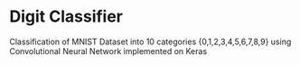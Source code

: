 # Digit Classifier
Classification of MNIST Dataset into 10 categories {0,1,2,3,4,5,6,7,8,9} using Convolutional Neural Network implemented on Keras
